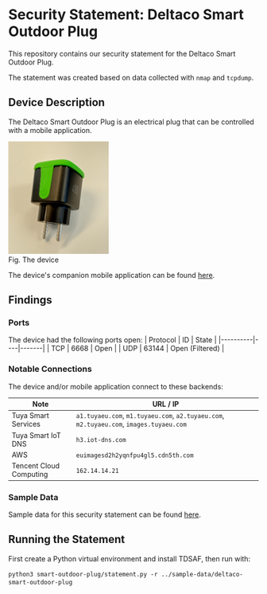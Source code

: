 # Security Statement: Deltaco Smart Outdoor Plug
This repository contains our security statement for the Deltaco Smart Outdoor Plug.

The statement was created based on data collected with `nmap` and `tcpdump`.

## Device Description
The Deltaco Smart Outdoor Plug is an electrical plug that can be controlled with a mobile application.

<img src="Smart_Outdoor_Plug.jpg" width="40%" alt="Deltaco Smart Outdoor Plug"></br>
Fig. The device

The device's companion mobile application can be found [here](https://play.google.com/store/apps/details?id=com.deltaco.smarthome).

## Findings

### Ports
The device had the following ports open:
| Protocol | ID | State |
|----------|----|-------|
| TCP | 6668 | Open |
| UDP | 63144 | Open (Filtered) |

### Notable Connections
The device and/or mobile application connect to these backends:

| Note | URL / IP |
|------|----------|
| Tuya Smart Services       | `a1.tuyaeu.com`, `m1.tuyaeu.com`, `a2.tuyaeu.com`, `m2.tuyaeu.com`, `images.tuyaeu.com` |
| Tuya Smart IoT DNS        | `h3.iot-dns.com` |
| AWS                       | `euimagesd2h2yqnfpu4gl5.cdn5th.com` |
| Tencent Cloud Computing   | `162.14.14.21` |

### Sample Data
Sample data for this security statement can be found [here](https://github.com/testofthings/sample-data/deltaco-smart-outdoor-plug).

## Running the Statement
First create a Python virtual environment and install TDSAF, then run with:
```shell
python3 smart-outdoor-plug/statement.py -r ../sample-data/deltaco-smart-outdoor-plug
```
